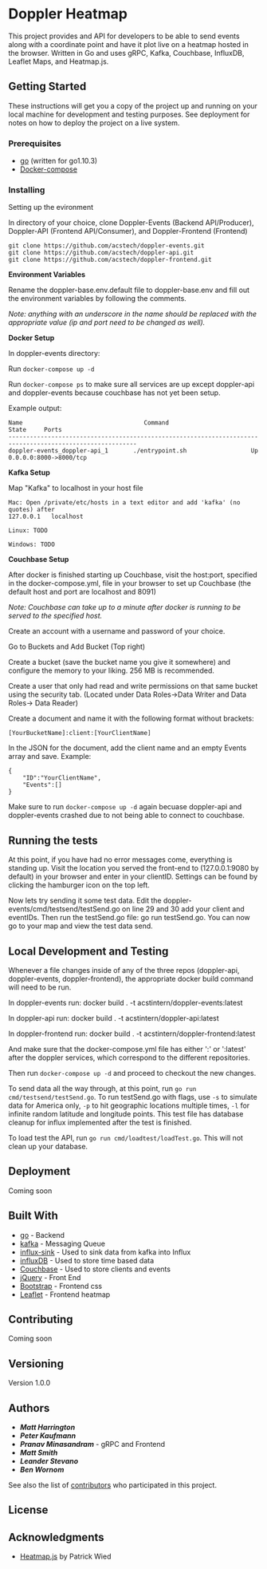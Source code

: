 # Doppler Heatmap
This project provides and API for developers to be able to send events along with a coordinate point and have it plot live on a heatmap hosted in the browser. Written in Go and uses gRPC, Kafka, Couchbase, InfluxDB, Leaflet Maps, and Heatmap.js.

## Getting Started

These instructions will get you a copy of the project up and running on your local machine for development and testing purposes. See deployment for notes on how to deploy the project on a live system.

### Prerequisites


* [go](https://golang.org/doc/install) (written for go1.10.3)
* [Docker-compose](https://docs.docker.com/compose/install/#install-compose)


### Installing

Setting up the evironment

In directory of your choice, clone Doppler-Events (Backend API/Producer), Doppler-API (Frontend API/Consumer), and Doppler-Frontend (Frontend)


```
git clone https://github.com/acstech/doppler-events.git
git clone https://github.com/acstech/doppler-api.git
git clone https://github.com/acstech/doppler-frontend.git
```

**Environment Variables**

Rename the doppler-base.env.default file to doppler-base.env and fill out the environment variables by following the comments.

_Note: anything with an underscore in the name should be replaced with the appropriate value (ip and port need to be changed as well)._

**Docker Setup**

In doppler-events directory:

Run `docker-compose up -d`

Run `docker-compose ps` to make sure all services are up except doppler-api and doppler-events because couchbase has not yet been setup.

Example output:

```
Name                                  Command                      State     Ports                         
----------------------------------------------------------------------------------------------------------
doppler-events_doppler-api_1       ./entrypoint.sh                  Up      0.0.0.0:8000->8000/tcp
```

**Kafka Setup**

Map "Kafka" to localhost in your host file

    Mac: Open /private/etc/hosts in a text editor and add 'kafka' (no quotes) after
    127.0.0.1	localhost

	Linux: TODO

    Windows: TODO

**Couchbase Setup**

After docker is finished starting up Couchbase, visit the host:port, specified in the docker-compose.yml, file in your browser to set up Couchbase (the default host and port are localhost and 8091)

_Note: Couchbase can take up to a minute after docker is running to be served to the specified host._

Create an account with a username and password of your choice.

Go to Buckets and Add Bucket (Top right)

Create a bucket (save the bucket name you give it somewhere) and configure the memory to your liking. 256 MB is recommended.

Create a user that only had read and write permissions on that same bucket using the security tab. (Located under Data Roles->Data Writer and Data Roles-> Data Reader)

Create a document and name it with the following format without brackets:

    [YourBucketName]:client:[YourClientName]

In the JSON for the document, add the client name and an empty Events array and save. Example:

    {
    	"ID":"YourClientName",
        "Events":[]
    }

Make sure to run `docker-compose up -d` again becuase doppler-api and doppler-events crashed due to not being able to connect to couchbase.

## Running the tests

At this point, if you have had no error messages come, everything is standing up. Visit the location you served the front-end to (127.0.0.1:9080 by default) in your browser and enter in your clientID. Settings can be found by clicking the hamburger icon on the top left.

Now lets try sending it some test data. Edit the doppler-events/cmd/testsend/testSend.go on line 29 and 30 add your client and eventIDs. Then run the testSend.go file: go run testSend.go. You can now go to your map and view the test data send.

## Local Development and Testing

Whenever a file changes inside of any of the three repos (doppler-api, doppler-events, doppler-frontend), the appropriate docker build command will need to be run.

In doppler-events run: docker build . -t acstintern/doppler-events:latest

In doppler-api run: docker build . -t acstintern/doppler-api:latest

In doppler-frontend run: docker build . -t acstintern/doppler-frontend:latest

And make sure that the docker-compose.yml file has either ':' or ':latest' after the doppler services, which correspond to the different repositories.

Then run `docker-compose up -d` and proceed to checkout the new changes.

To send data all the way through, at this point, run `go run cmd/testsend/testSend.go`.
To run testSend.go with flags, use `-s` to simulate data for America only, `-p` to hit geographic locations multiple times, `-l` for infinite random latitude and longitude points. This test file has database cleanup for influx implemented after the test is finished.

To load test the API, run `go run cmd/loadtest/loadTest.go`. This will not clean up your database.

## Deployment

Coming soon

## Built With

* [go](https://golang.org/) - Backend
* [kafka](http://kafka.apache.org/) - Messaging Queue
* [influx-sink](https://lenses.stream/connectors/sink/influx.html) - Used to sink data from kafka into Influx
* [influxDB](https://www.influxdata.com/) - Used to store time based data
* [Couchbase](https://www.couchbase.com/) - Used to store clients and events
* [jQuery](https://jquery.com/) - Front End
* [Bootstrap](https://getbootstrap.com/) - Frontend css
* [Leaflet](https://leafletjs.com/index.html) - Frontend heatmap

## Contributing

Coming soon

## Versioning

Version 1.0.0

## Authors

* ***Matt Harrington***
* ***Peter Kaufmann***
* ***Pranav Minasandram*** - gRPC and Frontend
* ***Matt Smith***
* ***Leander Stevano***
* ***Ben Wornom***

See also the list of [contributors](https://github.com/your/project/contributors) who participated in this project.

## License

## Acknowledgments

* [Heatmap.js](https://www.patrick-wied.at/static/heatmapjs/) by Patrick Wied
